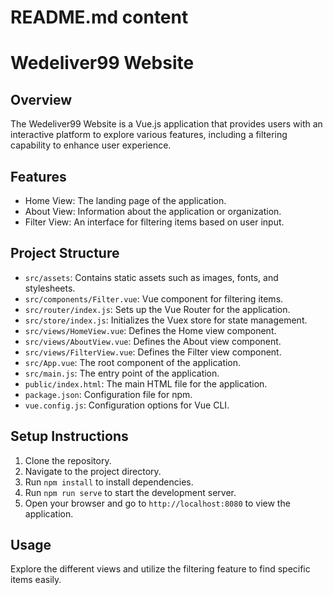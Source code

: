 # README.md content

# Wedeliver99 Website

## Overview
The Wedeliver99 Website is a Vue.js application that provides users with an interactive platform to explore various features, including a filtering capability to enhance user experience.

## Features
- Home View: The landing page of the application.
- About View: Information about the application or organization.
- Filter View: An interface for filtering items based on user input.

## Project Structure
- `src/assets`: Contains static assets such as images, fonts, and stylesheets.
- `src/components/Filter.vue`: Vue component for filtering items.
- `src/router/index.js`: Sets up the Vue Router for the application.
- `src/store/index.js`: Initializes the Vuex store for state management.
- `src/views/HomeView.vue`: Defines the Home view component.
- `src/views/AboutView.vue`: Defines the About view component.
- `src/views/FilterView.vue`: Defines the Filter view component.
- `src/App.vue`: The root component of the application.
- `src/main.js`: The entry point of the application.
- `public/index.html`: The main HTML file for the application.
- `package.json`: Configuration file for npm.
- `vue.config.js`: Configuration options for Vue CLI.

## Setup Instructions
1. Clone the repository.
2. Navigate to the project directory.
3. Run `npm install` to install dependencies.
4. Run `npm run serve` to start the development server.
5. Open your browser and go to `http://localhost:8080` to view the application.

## Usage
Explore the different views and utilize the filtering feature to find specific items easily.